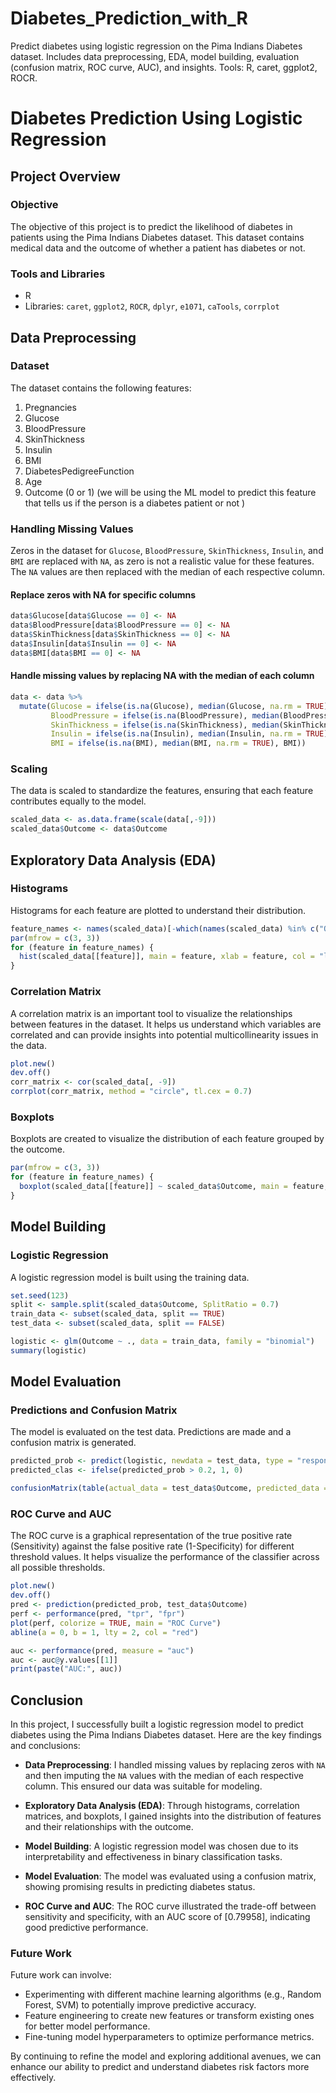# Diabetes_Prediction_with_R
Predict diabetes using logistic regression on the Pima Indians Diabetes dataset. Includes data preprocessing, EDA, model building, evaluation (confusion matrix, ROC curve, AUC), and insights. Tools: R, caret, ggplot2, ROCR.

# Diabetes Prediction Using Logistic Regression

## Project Overview

### Objective
The objective of this project is to predict the likelihood of diabetes in patients using the Pima Indians Diabetes dataset. This dataset contains medical data and the outcome of whether a patient has diabetes or not.

### Tools and Libraries
- R
- Libraries: `caret`, `ggplot2`, `ROCR`, `dplyr`, `e1071`, `caTools`, `corrplot`

## Data Preprocessing

### Dataset
The dataset contains the following features:
1. Pregnancies
2. Glucose
3. BloodPressure
4. SkinThickness
5. Insulin
6. BMI
7. DiabetesPedigreeFunction
8. Age
9. Outcome (0 or 1)
(we will be using  the ML model to predict this feature that tells us if the person is a diabetes patient or not )

### Handling Missing Values
Zeros in the dataset for `Glucose`, `BloodPressure`, `SkinThickness`, `Insulin`, and `BMI` are replaced with `NA`, as zero is not a realistic value for these features. The `NA` values are then replaced with the median of each respective column.


#### Replace zeros with NA for specific columns
```r
data$Glucose[data$Glucose == 0] <- NA
data$BloodPressure[data$BloodPressure == 0] <- NA
data$SkinThickness[data$SkinThickness == 0] <- NA
data$Insulin[data$Insulin == 0] <- NA
data$BMI[data$BMI == 0] <- NA
```
#### Handle missing values by replacing NA with the median of each column
```r
data <- data %>%
  mutate(Glucose = ifelse(is.na(Glucose), median(Glucose, na.rm = TRUE), Glucose),
         BloodPressure = ifelse(is.na(BloodPressure), median(BloodPressure, na.rm = TRUE), BloodPressure),
         SkinThickness = ifelse(is.na(SkinThickness), median(SkinThickness, na.rm = TRUE), SkinThickness),
         Insulin = ifelse(is.na(Insulin), median(Insulin, na.rm = TRUE), Insulin),
         BMI = ifelse(is.na(BMI), median(BMI, na.rm = TRUE), BMI))
```
### Scaling

The data is scaled to standardize the features, ensuring that each feature contributes equally to the model.

```r
scaled_data <- as.data.frame(scale(data[,-9]))
scaled_data$Outcome <- data$Outcome
```
## Exploratory Data Analysis (EDA)

### Histograms

Histograms for each feature are plotted to understand their distribution.

```r
feature_names <- names(scaled_data)[-which(names(scaled_data) %in% c("Outcome"))]
par(mfrow = c(3, 3))
for (feature in feature_names) {
  hist(scaled_data[[feature]], main = feature, xlab = feature, col = "lightblue", border = "black")
}
```
### Correlation Matrix
A correlation matrix is an important tool to visualize the relationships between features in the dataset. It helps us understand which variables are correlated and can provide insights into potential multicollinearity issues in the data.

```r
plot.new()
dev.off()  
corr_matrix <- cor(scaled_data[, -9])
corrplot(corr_matrix, method = "circle", tl.cex = 0.7)
```
### Boxplots
Boxplots are created to visualize the distribution of each feature grouped by the outcome.

```r
par(mfrow = c(3, 3))
for (feature in feature_names) {
  boxplot(scaled_data[[feature]] ~ scaled_data$Outcome, main = feature, xlab = "Outcome", col = c("lightblue", "lightgreen"))
}
```
## Model Building

### Logistic Regression

A logistic regression model is built using the training data.

```r
set.seed(123)
split <- sample.split(scaled_data$Outcome, SplitRatio = 0.7)
train_data <- subset(scaled_data, split == TRUE)
test_data <- subset(scaled_data, split == FALSE)

logistic <- glm(Outcome ~ ., data = train_data, family = "binomial")
summary(logistic)
```
## Model Evaluation

### Predictions and Confusion Matrix
The model is evaluated on the test data. Predictions are made and a confusion matrix is generated.

```r
predicted_prob <- predict(logistic, newdata = test_data, type = "response")
predicted_clas <- ifelse(predicted_prob > 0.2, 1, 0)

confusionMatrix(table(actual_data = test_data$Outcome, predicted_data = predicted_clas))
```

### ROC Curve and AUC

The ROC curve is a graphical representation of the true positive rate (Sensitivity) against the false positive rate (1-Specificity) for different threshold values. It helps visualize the performance of the classifier across all possible thresholds.

```r
plot.new()
dev.off()
pred <- prediction(predicted_prob, test_data$Outcome)
perf <- performance(pred, "tpr", "fpr")
plot(perf, colorize = TRUE, main = "ROC Curve")
abline(a = 0, b = 1, lty = 2, col = "red")

auc <- performance(pred, measure = "auc")
auc <- auc@y.values[[1]]
print(paste("AUC:", auc))
```
## Conclusion

In this project, I successfully built a logistic regression model to predict diabetes using the Pima Indians Diabetes dataset. Here are the key findings and conclusions:

- **Data Preprocessing**: I handled missing values by replacing zeros with `NA` and then imputing the `NA` values with the median of each respective column. This ensured our data was suitable for modeling.
  
- **Exploratory Data Analysis (EDA)**: Through histograms, correlation matrices, and boxplots, I gained insights into the distribution of features and their relationships with the outcome.

- **Model Building**: A logistic regression model was chosen due to its interpretability and effectiveness in binary classification tasks.

- **Model Evaluation**: The model was evaluated using a confusion matrix, showing promising results in predicting diabetes status.

- **ROC Curve and AUC**: The ROC curve illustrated the trade-off between sensitivity and specificity, with an AUC score of [0.79958], indicating good predictive performance.

### Future Work

Future work can involve:
- Experimenting with different machine learning algorithms (e.g., Random Forest, SVM) to potentially improve predictive accuracy.
- Feature engineering to create new features or transform existing ones for better model performance.
- Fine-tuning model hyperparameters to optimize performance metrics.

By continuing to refine the model and exploring additional avenues, we can enhance our ability to predict and understand diabetes risk factors more effectively.

